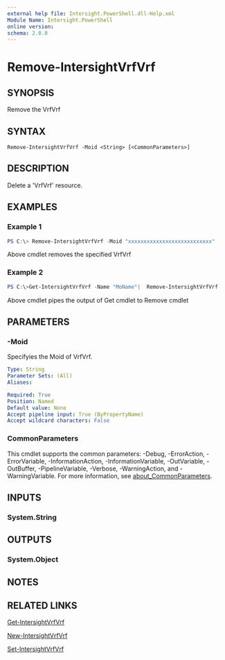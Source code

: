```yaml
---
external help file: Intersight.PowerShell.dll-Help.xml
Module Name: Intersight.PowerShell
online version:
schema: 2.0.0
---
```


# Remove-IntersightVrfVrf

## SYNOPSIS
Remove the VrfVrf

## SYNTAX

```
Remove-IntersightVrfVrf -Moid <String> [<CommonParameters>]
```

## DESCRIPTION
Delete a &apos;VrfVrf&apos; resource.

## EXAMPLES

### Example 1
```powershell
PS C:\> Remove-IntersightVrfVrf -Moid "xxxxxxxxxxxxxxxxxxxxxxxxxxx"
```
Above cmdlet removes the specified VrfVrf 

### Example 2
```powershell
PS C:\>Get-IntersightVrfVrf -Name "MoName"|  Remove-IntersightVrfVrf
```
Above cmdlet pipes the output of Get cmdlet to Remove cmdlet

## PARAMETERS

### -Moid
Specifyies the Moid of VrfVrf.

```yaml
Type: String
Parameter Sets: (All)
Aliases:

Required: True
Position: Named
Default value: None
Accept pipeline input: True (ByPropertyName)
Accept wildcard characters: False
```

### CommonParameters
This cmdlet supports the common parameters: -Debug, -ErrorAction, -ErrorVariable, -InformationAction, -InformationVariable, -OutVariable, -OutBuffer, -PipelineVariable, -Verbose, -WarningAction, and -WarningVariable. For more information, see [about_CommonParameters](http://go.microsoft.com/fwlink/?LinkID=113216).

## INPUTS

### System.String

## OUTPUTS

### System.Object
## NOTES

## RELATED LINKS

[Get-IntersightVrfVrf](./Get-IntersightVrfVrf.md)

[New-IntersightVrfVrf](./New-IntersightVrfVrf.md)

[Set-IntersightVrfVrf](./Set-IntersightVrfVrf.md)

